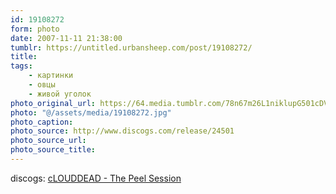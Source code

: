 ```yaml
---
id: 19108272
form: photo
date: 2007-11-11 21:38:00
tumblr: https://untitled.urbansheep.com/post/19108272/
title:
tags:
    - картинки
    - овцы
    - живой уголок
photo_original_url: https://64.media.tumblr.com/78n67m26L1niklupG501cDVm_640.jpg
photo: "@/assets/media/19108272.jpg"
photo_caption:
photo_source: http://www.discogs.com/release/24501
photo_source_url:
photo_source_title:
---
```


<p>discogs: <a href="http://www.discogs.com/release/24501">cLOUDDEAD - The Peel Session</a></p>
